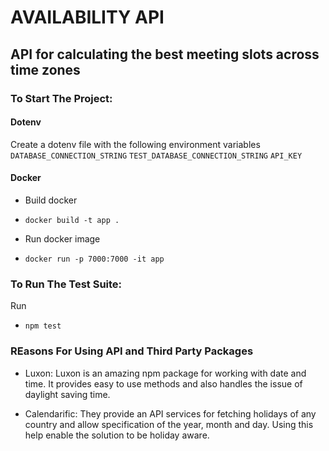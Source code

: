 # AVAILABILITY API

## API for calculating the best meeting slots across time zones

### To Start The Project:
#### Dotenv
Create a dotenv file with the following environment variables  
`DATABASE_CONNECTION_STRING`
`TEST_DATABASE_CONNECTION_STRING`
`API_KEY`

#### Docker
 - Build docker
* `docker build -t app .`
- Run docker image
* `docker run -p 7000:7000 -it app`

### To Run The Test Suite:
Run
* `npm test`

### REasons For Using API and Third Party Packages
- Luxon: Luxon is an amazing npm package for working with date and time. It provides easy to use methods and also handles the issue of daylight saving time.

- Calendarific: They provide an API services for fetching holidays of any country and allow specification of the year, month and day. Using this help enable the solution to be holiday aware.
